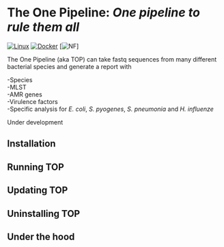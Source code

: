# The One Pipeline: *One pipeline to rule them all*
[![Linux](https://svgshare.com/i/Zhy.svg)](https://www.linux.org/)   [![Docker](https://badgen.net/badge/icon/docker?icon=docker&label)](https://https://docker.com/) [![NF](https://badgen.net/badge/:Nextflow/:Prealpha/:green?icon=terminal&label)]


The One Pipeline (aka TOP) can take fastq sequences from many different bacterial species and generate a report with

-Species   
-MLST   
-AMR genes   
-Virulence factors   
-Specific analysis for *E. coli*, *S. pyogenes*, *S. pneumonia* and *H. influenze*     

Under development   

## Installation   

## Running TOP   

## Updating TOP   

## Uninstalling TOP

## Under the hood   
